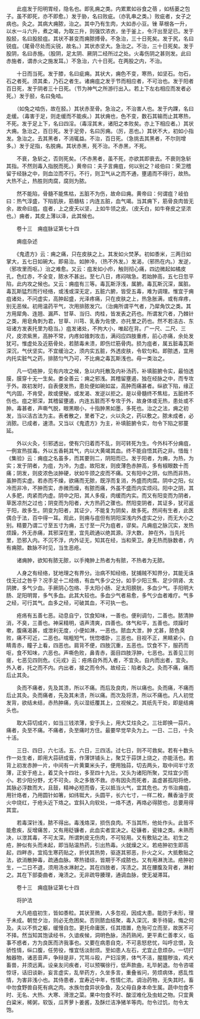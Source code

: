 <!-- { "loadSidebar": true } -->
　　此疽发于阳明胃经，隐名也。即乳痈之类。内累累如谷食之蓓 ，如栝蒌之包子。虽不即死，亦不即愈。）发于胁，名曰败疵。（亦乳串之类。）败疵者，女子之病也。灸之。其病大痈脓，治之。其中乃有生肉，大如赤小豆。锉 草根各一升，以水一斗六升，煮之竭，为取三升，则强饮浓衣，坐于釜上，令汗出至足已。发于股胫，名曰股胫疽。其状不甚变而痈脓搏骨。不急治，三十日死矣。发于尻，名曰锐疽。（尾骨尽处而尖锐，故名。）其状赤坚大。急治之。不治，三十日死矣。发于股阴，名曰赤施。（股阴，足太阴、厥阴二经所过之处。火毒伤阴之甚则发。此曰赤施者，谓赤火之施发耳。）不急治，六十日死。在两股之内，不治。

　　十日而当死。发于膝，名曰疵痈。其状大，痈色不变，寒热，如坚石。勿石，石之者死。须其柔，乃石之者生。诸痈疽之发于节而相应者，不可治也。发于阳者百日死，发于阴者三十日死。（节为神气之所游行出入。若上下左右相应而发者必死。）发于胫，名曰兔啮。

　　（如兔之啮伤，故在胫。）其状赤至骨。急治之，不治害人也。发于内踝，名曰走缓。（毒害于足，则走缓而不能疾。）其状痈也，色不变，数石其输而止其寒热，不死。发于足上下，名曰四淫。（毒淫其末，诸阳之本败矣。亦上下相应者。）其状大痈。急治之，百日死。发于足旁，名曰厉痈。（厉，恶也。）其状不大，初如小指发。急治之。去其黑者，不消辄益。不治，百日死。（急挑去其黑者，不尔则增多。）发于足指，名脱痈。其状赤黑，死不治。不赤黑，不死。

　　不衰，急斩之，否则死矣。（不赤黑者，虽不死，亦欲其即衰去。不衰则急斩其指。不然则毒入指脱而死。）黄帝曰：夫子言痈疽，何以别之？岐伯曰：荣卫稽留于经脉之中，则血泣而不行。不行，则卫气从之而不通，壅遏而不得行，故热。大热不止，热胜则肉腐，腐则为脓。

　　然不能陷，骨髓不能焦枯，五脏不为伤，故命曰痈。黄帝曰：何谓疽？岐伯曰：热气淳盛，下陷肌肤，筋髓枯；内连五脏，血气竭。当其痈下，筋骨良肉皆无余，故命曰疽。疽者，上之皮夭以坚，上如牛领之皮。（皮夭白，如牛脊皮之坚浓也。）痈者，其皮上薄以泽，此其候也。

　　卷十三　痈疽脉证第七十四

　　痈疽杂述

　　《鬼遗方》云：痈之痛，只在皮肤之上。其发如火焚茅。初如黍米，三两日如掌大，五七日如碗大。即易治。如肿冷，（热不外发。）发渴，（邪热在内。）发逆，（邪攻里而呕。）治之难愈。又云：疽发如小疖，触则彻心痛，四边微起如橘皮孔，色红赤，不全变，脓水不甚出。至七八日，疼闷喘急。若始肿高，五七日忽平陷，此内攻之候也。又云：痈疽有三等。毒瓦斯浮浅，属腑。毒瓦斯沉深，属脏。毒瓦斯猛烈而行经络，或浅或深无定，五脏六腑，皆受五毒，难为调理。惟宜于痈疽诸处，不问虚实，高肿起盛，光泽疼痛，只在皮肤之上，热急胀满，或有痒疼，别无恶候。初用温药平气，次用排脓发穴。（治痈所谓平气者，乃犀角饮之类。其方用犀角、连翘、漏芦、甘草、当归、肉桂，皆发表之药也。所谓发穴者，乃棘针之类，用皂角刺为君，甘草、川芎、乳香为佐使，亦托里之药也。然不若洁古、东垣诸方发表托里为稳当。）疽发诸处，不拘大小，唯起在背。广一尺、二尺、三尺，皮浓紫黑，高肿不常，内疼如锥刺攻击，满闷应四肢重疼，前心亦痛，余处发犹可。惟虚处及近筋骨处，若脓毒未溃，即伤烂筋骨肉。损为疽者，属五脏毒瓦斯深沉，气伏坚实。不宜缓治之，须内实五脏，外透皮肤，令软匀和。即脓透，宜用内托实脏气之药，排脓匀气乃可，不比痈之毒瓦斯浅也。毋一类治之。

　　凡一切疮肿，见有内攻之候，急以内托散及内补汤药，补填脏腑令实，最怕透膜，膜穿十无一生矣。娄全善云：痈之邪浅。其稽留壅遏，独在经脉之中，而专攻于外。故初发时，自表便发热，患处便如碗如盆，高肿而痛甚者。纵欲下陷，缘正气内固，不肯受，故或便秘，或发渴、发逆以拒之。是以骨髓终不焦枯，五脏终不伤也。疽之邪深，其稽留壅遏，内连五脏而不专攻于外，故身体或无热，患处或不肿。毒甚者，声嘶气脱，眼黑眼小，十指肿黑如墨，多死也。治之之法，痈之初发，当以洁古法为主。表者散之，里者下之，火以灸之，药以敷之。脓未成者，必消脓。已成者，速溃。又当以《鬼遗方》为主，补填脏腑令实，勿令下陷之邪蔓延。

　　外以火灸，引邪透出，使有穴归着而不乱，则可转死为生。今外科不分痈疽，一例宣热拔毒。外以五香耗其气，内以大黄竭其血。终不能自悟其药之非。惜哉！《集验》云：痈疽之名虽多，而其要则二，阴阳而已。发于阳者，为痈，为热，为实；发于阴者，为疽，为冷，为虚。故阳发，则皮薄色赤肿高，多有椒眼数十而痛；阴发，则皮浓色淡肿硬，状如牛颈之皮而不痛。又有阳中之阴，似热而非热，虽肿而实虚。若赤而不燥，欲痛而无脓，既浮而复消，外盛而肉腐。阴中之阳，似冷而非冷，不肿而实，赤微而燥，有脓而痛，外虽不盛而内实烦闷。阳中之阴，其人多肥，肉紧而内虚。阴中之阳，其人多瘦，肉缓而内实。而又有阳变而为阴者，草医凉剂之过也；阴变而为阳者，大方热药之骤也。然阳变阴者，其证多，犹可返于阳，故多生。阴变为阳者，其证少，不能复为阴矣，故多死。然间有生者，此医偶合于法，百中得一耳。观此，则痈与疽但有阴阳深浅内外虚实之分，而无大小之别。精要乃谓二寸至五寸为痈，五寸至一尺为疽者，谬矣。凡痈疽之脉沉实，发热烦躁，外无赤痛，其邪深在里，宜先疏通以绝其源。浮大数， 肿在外，当先托里，恐邪入内。不沉不浮，内外证无，知其在经，当和荣卫。身无热而脉数者，内有痈脓。数脉不时见，当生恶疮。

　　诸痈肿，欲知有脓无脓，以手掩肿上热者为有脓，不热者为无脓。

　　人身之有经络，犹地理之有界分。治病不知经络，犹捕贼不知界分，其能无诛伐无过之咎乎？况手足十二经络，有血气多少之分。如手少阳三焦、足少阴肾、太阴脾，多气少血。手厥阴心包络、手太阳小肠、足太阳膀胱，多血少气。手阳明大肠、足阳明胃，多气多血。此其大较也。多血少气者易愈，多气少血者难疗。气多之经，可行其气。血多之经，可破其血，不可执一也。

　　疮疡有五善七恶。动息自宁，饮食知味，一善也。便利调匀，二善也。脓清肿消，不臭，三善也。神采精明，语声清爽，四善也。体气和平，五善也。烦躁时嗽，腹痛渴甚，或泄利无度，小便如淋，一恶也。脓血大泄，肿 尤甚，脓色臭败，痛不可近，二恶也。喘粗短气，恍惚嗜卧，三恶也。目视不正，黑睛紧小，白睛青赤，瞳子上看，四恶也。肩背不便，四肢沉重，五恶也。饮食不下，服药而呕，食不知味，六恶也。声嘶色败，鼻青赤，面目四肢浮肿，七恶也。五善见三则瘥，七恶见四则危。《元戎》云：疮疡自外而入者，不宜灸。自内而出者，宜灸。外入者，托之而不内。内出者，接之而令外。故经云：陷者灸之。灸而不痛，痛而后止其灸。

　　灸而不痛者，先及其溃，所以不痛。而后及良肉，所以痛也。灸而痛，不痛而后止其灸。灸而痛者，先及其未溃，所以痛。而次及将溃，所以不痛也。凡人初觉发背，欲结未结，赤热肿痛，先以湿纸覆其上，立视候之。其纸先干处，即是结痈头也。

　　取大蒜切成片，如当三钱浓薄，安于头上，用大艾炷灸之。三壮即换一蒜片。痛者，灸至不痛。不痛者，灸至痛时方住。最要早觉早灸为上。一日、二日，十灸十活。

　　三日、四日，六七活。五、六日，三四活。过七日，则不可救矣。若有十数头作一处生者，即用大蒜研成膏，作薄饼铺头上，聚艾于蒜饼上烧之，亦能活也。若背上初发赤肿一片，中间有一片黄粟米头子，便用独蒜，切去两头，取中间半寸浓薄，正安于疮上，着艾灸十四壮，多至四十九壮。又头为诸阳所聚，艾炷宜少而小。若少阳分野，尤不可灸。灸之多致不救。亦有因灸而死者，盖虚甚孤阳将绝，其脉必浮数而大，且鼓，精神必短而昏，无以抵当火气，宜其危也。方书治痈疽，用针烙者，乃用圆针如箸，如纬铤大，头圆平，长六七寸，一样二枚，蘸香油于炭火中烧红，于疮头近下烙之。宜斜入向软处，一烙不透，再烙必得脓也，总要用得其宜。

　　若毒深针浅，脓不得出。毒浅烙深，损伤良肉。不当其所，他处作头。此皆不能愈疾，反增痛苦，又有用砭镰者，此血实者宜决之。砭镰者，瓷锋之类。未熟而决，以泄其毒，不可太深。所谓刺皮无伤肉，不可轻用。又有敷贴之法。初生之疮，肿似有头而未起，即当贴温热药，引出热毒。火就燥之义。若疮肿初生即高起，四畔赤，宜捣生寒药贴之，折伏其热势，驱逐其邪恶，扑火之义。大抵敷贴之法，欲消散肿毒，疏通血脉。寒热错综，皆期于不成脓也。又有用淋洗法。疮肿初生，一二日不退，须用汤水淋射之。其在四肢者，泻渍之。其在腰腹及背者，淋射之。其在下部委曲者，淹渍之。无非疏导腠理，通调血脉，使无凝滞耳。

　　卷十三　痈疽脉证第七十四

　　将护法

　　大凡疮疽初生，皆如黍粒。其状至微，人多忽视，因成大患。能防于未形，理于未成。朝觉夕治，则必无危困矣。否则脓血结聚，毒入深沉，束手待毙，悔之何及。夫以不赀之躯，缓慢自忽。更托命庸医，任其措置，危殆可立而至，故医不可不择。然当知其饱读经书，久谙疾候，洞明色脉，汤药熟闲，更平素仁善孝义，临事不惑者，方为良医而济我事也。又要在病患自克，不可恚怒悲忧，叫呼忿恨，及骄性情，纵口腹，任劳役，惟宜恬淡耐烦。至如患人左石，尤宜止息烦杂。一切打触器物，诸恶音声，争辩是非，咒骂斗殴，产妇淫男，体气不洁，腥膻秽浊，鸡犬畜兽，并须远离。设亲友问疾者，可以预嘱徐行，低声款曲，礼毕躬退。勿令咨嗟惊讶，话旧谈新，妄言虚实，乱举药方，久坐多言，重叠省问，劳烦病体，惑乱性情，为害非浅小也。其侍患者，宜寿近中年，性情仁浓。调治药物，无失其时。畜中勿食野兽自死有病之肉。水族勿食异状杂鱼，及父母自身本命生属。蔬中勿食不时、无名、大热、大寒、滑泄之菜。果中勿食不时、酸涩难化及虫蛀之物。只宜黄白粱米，稀粥，软饭，瓜荠萝卜姜酱，及酥烂洁净猪羊等肉。勿令过饥，勿令太饱。

